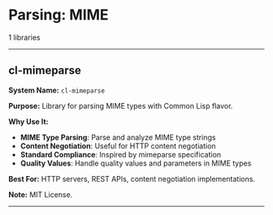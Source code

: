 # Parsing: MIME

1 libraries

---

## cl-mimeparse

**System Name:** `cl-mimeparse`

**Purpose:** Library for parsing MIME types with Common Lisp flavor.

**Why Use It:**
- **MIME Type Parsing**: Parse and analyze MIME type strings
- **Content Negotiation**: Useful for HTTP content negotiation
- **Standard Compliance**: Inspired by mimeparse specification
- **Quality Values**: Handle quality values and parameters in MIME types

**Best For:** HTTP servers, REST APIs, content negotiation implementations.

**Note:** MIT License.

---


